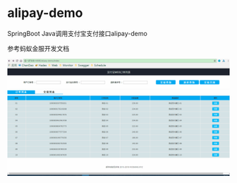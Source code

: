 # alipay-demo
SpringBoot Java调用支付宝支付接口alipay-demo 

参考蚂蚁金服开发文档

![alipay](src\main\resources\META-INF\resources\static\images\demo.gif  "Java调用支付宝支付接口")
